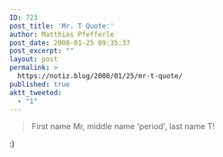 ```yaml
---
ID: 723
post_title: 'Mr. T Quote:'
author: Matthias Pfefferle
post_date: 2008-01-25 09:35:37
post_excerpt: ""
layout: post
permalink: >
  https://notiz.blog/2008/01/25/mr-t-quote/
published: true
aktt_tweeted:
  - "1"
---
```

<blockquote cite="http://en.wikiquote.org/wiki/Mr._T">First name Mr, middle name 'period', last name T!</blockquote>

:)